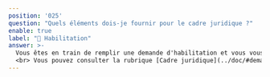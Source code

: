 ```yaml
---
position: '025'
question: "Quels éléments dois-je fournir pour le cadre juridique ?"
enable: true
label: "📝 Habilitation"
answer: >-
  Vous êtes en train de remplir une demande d'habilitation et vous vous posez des questions sur les éléments à fournir pour justifier de votre cadre juridique ?
  <br> Vous pouvez consulter la rubrique [Cadre juridique](../doc/#demande-habilitation).
---
```


